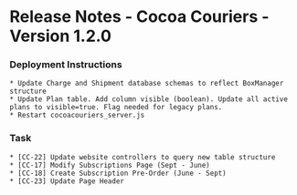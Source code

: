 # Release Notes - Cocoa Couriers - Version 1.2.0

### Deployment Instructions
    * Update Charge and Shipment database schemas to reflect BoxManager structure
    * Update Plan table. Add column visible (boolean). Update all active plans to visible=true. Flag needed for legacy plans.
    * Restart cocoacouriers_server.js

### Task
    * [CC-22] Update website controllers to query new table structure
    * [CC-17] Modify Subscriptions Page (Sept - June)
    * [CC-18] Create Subscription Pre-Order (June - Sept)
    * [CC-23] Update Page Header